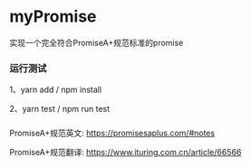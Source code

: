 # myPromise
实现一个完全符合PromiseA+规范标准的promise

### 运行测试
1、yarn add / npm install

2、yarn test / npm run test

###
PromiseA+规范英文: https://promisesaplus.com/#notes

PromiseA+规范翻译: https://www.ituring.com.cn/article/66566